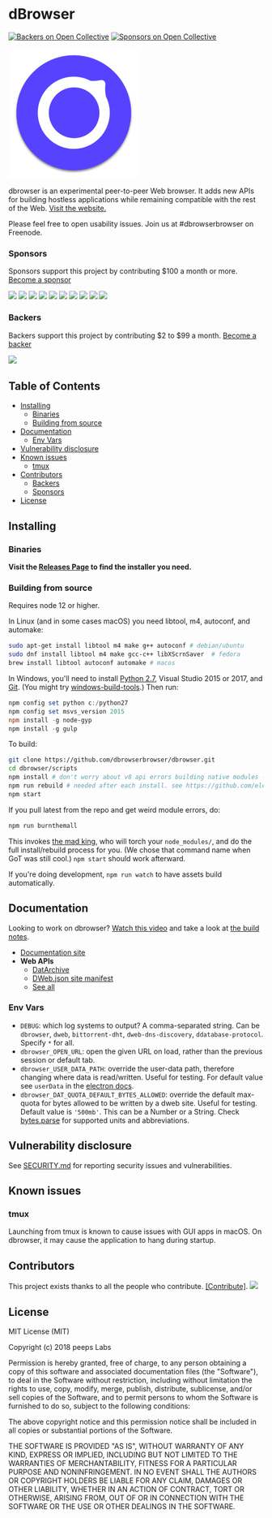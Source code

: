 dBrowser
======
[![Backers on Open Collective](https://opencollective.com/dbrowser/backers/badge.svg)](#backers) [![Sponsors on Open Collective](https://opencollective.com/dbrowser/sponsors/badge.svg)](#sponsors)

![logo.png](build/icons/256x256.png)

dbrowser is an experimental peer-to-peer Web browser. It adds new APIs for building hostless applications while remaining compatible with the rest of the Web. [Visit the website.](https://dbrowserbrowser.com/)

Please feel free to open usability issues. Join us at #dbrowserbrowser on Freenode.

### Sponsors

Sponsors support this project by contributing $100 a month or more. [Become a sponsor](https://opencollective.com/dbrowser#sponsor)

<a href="https://opencollective.com/dbrowser/sponsor/0/website" target="_blank"><img src="https://opencollective.com/dbrowser/sponsor/0/avatar.svg"></a>
<a href="https://opencollective.com/dbrowser/sponsor/1/website" target="_blank"><img src="https://opencollective.com/dbrowser/sponsor/1/avatar.svg"></a>
<a href="https://opencollective.com/dbrowser/sponsor/2/website" target="_blank"><img src="https://opencollective.com/dbrowser/sponsor/2/avatar.svg"></a>
<a href="https://opencollective.com/dbrowser/sponsor/3/website" target="_blank"><img src="https://opencollective.com/dbrowser/sponsor/3/avatar.svg"></a>
<a href="https://opencollective.com/dbrowser/sponsor/4/website" target="_blank"><img src="https://opencollective.com/dbrowser/sponsor/4/avatar.svg"></a>
<a href="https://opencollective.com/dbrowser/sponsor/5/website" target="_blank"><img src="https://opencollective.com/dbrowser/sponsor/5/avatar.svg"></a>
<a href="https://opencollective.com/dbrowser/sponsor/6/website" target="_blank"><img src="https://opencollective.com/dbrowser/sponsor/6/avatar.svg"></a>
<a href="https://opencollective.com/dbrowser/sponsor/7/website" target="_blank"><img src="https://opencollective.com/dbrowser/sponsor/7/avatar.svg"></a>
<a href="https://opencollective.com/dbrowser/sponsor/8/website" target="_blank"><img src="https://opencollective.com/dbrowser/sponsor/8/avatar.svg"></a>
<a href="https://opencollective.com/dbrowser/sponsor/9/website" target="_blank"><img src="https://opencollective.com/dbrowser/sponsor/9/avatar.svg"></a>

### Backers

Backers support this project by contributing $2 to $99 a month. [Become a backer](https://opencollective.com/dbrowser#backer)

<a href="https://opencollective.com/dbrowser#backers" target="_blank"><img src="https://opencollective.com/dbrowser/backers.svg?width=890"></a>

## Table of Contents

<!-- START doctoc generated TOC please keep comment here to allow auto update -->
<!-- DON'T EDIT THIS SECTION, INSTEAD RE-RUN doctoc TO UPDATE -->


- [Installing](#installing)
  - [Binaries](#binaries)
  - [Building from source](#building-from-source)
- [Documentation](#documentation)
  - [Env Vars](#env-vars)
- [Vulnerability disclosure](#vulnerability-disclosure)
- [Known issues](#known-issues)
  - [tmux](#tmux)
- [Contributors](#contributors)
  - [Backers](#backers)
  - [Sponsors](#sponsors)
- [License](#license)

<!-- END doctoc generated TOC please keep comment here to allow auto update -->

## Installing

### Binaries

**Visit the [Releases Page](https://github.com/dbrowserbrowser/dbrowser/releases) to find the installer you need.**

### Building from source

Requires node 12 or higher.

In Linux (and in some cases macOS) you need libtool, m4, autoconf, and automake:

```bash
sudo apt-get install libtool m4 make g++ autoconf # debian/ubuntu
sudo dnf install libtool m4 make gcc-c++ libXScrnSaver  # fedora
brew install libtool autoconf automake # macos
```

In Windows, you'll need to install [Python 2.7](https://www.python.org/downloads/release/python-2711/), Visual Studio 2015 or 2017, and [Git](https://git-scm.com/download/win). (You might try [windows-build-tools](https://www.npmjs.com/package/windows-build-tools).) Then run:

```powershell
npm config set python c:/python27
npm config set msvs_version 2015
npm install -g node-gyp
npm install -g gulp
```

To build:

```bash
git clone https://github.com/dbrowserbrowser/dbrowser.git
cd dbrowser/scripts
npm install # don't worry about v8 api errors building native modules - rebuild will fix
npm run rebuild # needed after each install. see https://github.com/electron/electron/issues/5851
npm start
```

If you pull latest from the repo and get weird module errors, do:

```bash
npm run burnthemall
```

This invokes [the mad king](http://nerdist.com/wp-content/uploads/2016/05/the-mad-king-game-of-thrones.jpg), who will torch your `node_modules/`, and do the full install/rebuild process for you.
(We chose that command name when GoT was still cool.)
`npm start` should work afterward.

If you're doing development, `npm run watch` to have assets build automatically.

## Documentation

Looking to work on dbrowser? [Watch this video](https://www.youtube.com/watch?v=YuE9OO-ZDYo) and take a look at [the build notes](./build-notes.md).

- [Documentation site](https://dbrowserbrowser.com/docs/)
- **Web APIs**
  - [DatArchive](https://dbrowserbrowser.com/docs/apis/dweb.html)
  - [DWeb.json site manifest](https://dbrowserbrowser.com/docs/apis/manifest.html)
  - [See all](https://dbrowserbrowser.com/docs/apis/)

### Env Vars

- `DEBUG`: which log systems to output? A comma-separated string. Can be `dbrowser`, `dweb`, `bittorrent-dht`, `dweb-dns-discovery`, `ddatabase-protocol`. Specify `*` for all.
- `dbrowser_OPEN_URL`: open the given URL on load, rather than the previous session or default tab.
- `dbrowser_USER_DATA_PATH`: override the user-data path, therefore changing where data is read/written. Useful for testing. For default value see `userData` in the [electron docs](https://electron.atom.io/docs/api/app/#appgetpathname).
- `dbrowser_DAT_QUOTA_DEFAULT_BYTES_ALLOWED`: override the default max-quota for bytes allowed to be written by a dweb site. Useful for testing. Default value is `'500mb'`. This can be a Number or a String. Check [bytes.parse](https://github.com/visionmedia/bytes.js/tree/a4b9af2bf289175f12b3538eb172f2489844b1ec#bytesparsestringnumber-value-numbernull) for supported units and abbreviations.

## Vulnerability disclosure

See [SECURITY.md](./SECURITY.md) for reporting security issues and vulnerabilities.

## Known issues

### tmux

Launching from tmux is known to cause issues with GUI apps in macOS. On dbrowser, it may cause the application to hang during startup.

## Contributors

This project exists thanks to all the people who contribute. [[Contribute]](CONTRIBUTING.md).
[![](https://opencollective.com/dbrowser/contributors.svg?width=890)](https://github.com/dbrowserbrowser/dbrowser/graphs/contributors)

## License

MIT License (MIT)

Copyright (c) 2018 peeps Labs

Permission is hereby granted, free of charge, to any person obtaining a copy of this software and associated documentation files (the "Software"), to deal in the Software without restriction, including without limitation the rights to use, copy, modify, merge, publish, distribute, sublicense, and/or sell copies of the Software, and to permit persons to whom the Software is furnished to do so, subject to the following conditions:

The above copyright notice and this permission notice shall be included in all copies or substantial portions of the Software.

THE SOFTWARE IS PROVIDED "AS IS", WITHOUT WARRANTY OF ANY KIND, EXPRESS OR IMPLIED, INCLUDING BUT NOT LIMITED TO THE WARRANTIES OF MERCHANTABILITY, FITNESS FOR A PARTICULAR PURPOSE AND NONINFRINGEMENT. IN NO EVENT SHALL THE AUTHORS OR COPYRIGHT HOLDERS BE LIABLE FOR ANY CLAIM, DAMAGES OR OTHER LIABILITY, WHETHER IN AN ACTION OF CONTRACT, TORT OR OTHERWISE, ARISING FROM, OUT OF OR IN CONNECTION WITH THE SOFTWARE OR THE USE OR OTHER DEALINGS IN THE SOFTWARE.
